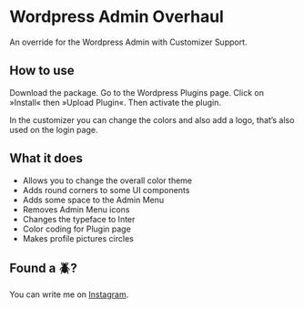 # Wordpress Admin Overhaul

An override for the Wordpress Admin with Customizer Support.

## How to use

Download the package. Go to the Wordpress Plugins page. Click on »Install« then »Upload Plugin«. Then activate the plugin. 

In the customizer you can change the colors and also add a logo, that’s also used on the login page.
## What it does

- Allows you to change the overall color theme
- Adds round corners to some UI components
- Adds some space to the Admin Menu
- Removes Admin Menu icons
- Changes the typeface to Inter
- Color coding for Plugin page
- Makes profile pictures circles
## Found a 🪲?

You can write me on [Instagram](https://www.instagram.com/felixbuhler/). 